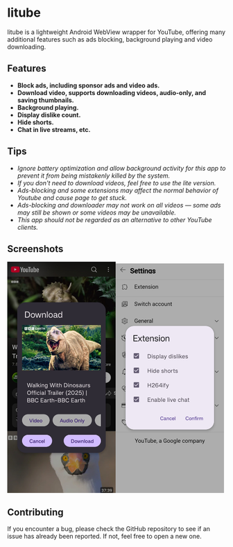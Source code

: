 litube
============

litube is a lightweight Android WebView wrapper for YouTube, offering many additional features such as ads blocking, background playing and video downloading.

## Features
* **Block ads, including sponsor ads and video ads.**
* **Download video, supports downloading videos, audio-only, and saving thumbnails.**
* **Background playing.**
* **Display dislike count.**
* **Hide shorts.**
* **Chat in live streams, etc.**

## Tips
* *Ignore battery optimization and allow background activity for this app to prevent it from being mistakenly killed by the system.*
* *If you don't need to download videos, feel free to use the lite version.*
* *Ads-blocking and some extensions may affect the normal behavior of Youtube and cause page to get stuck.*
* *Ads-blocking and downloader may not work on all videos — some ads may still be shown or some videos may be unavailable.*
* *This app should not be regarded as an alternative to other YouTube clients.*
## Screenshots

<img title="" src="https://github.com/HydeYYHH/litube/blob/master/fastlane/metadata/android/en-US/images/phoneScreenshots/1.jpg" alt="" width="250"><img title="" src="https://github.com/HydeYYHH/litube/blob/master/fastlane/metadata/android/en-US/images/phoneScreenshots/2.jpg" alt="" width="250">


## Contributing

If you encounter a bug, please check the GitHub repository to see if an issue has already been reported. If not, feel free to open a new one.

